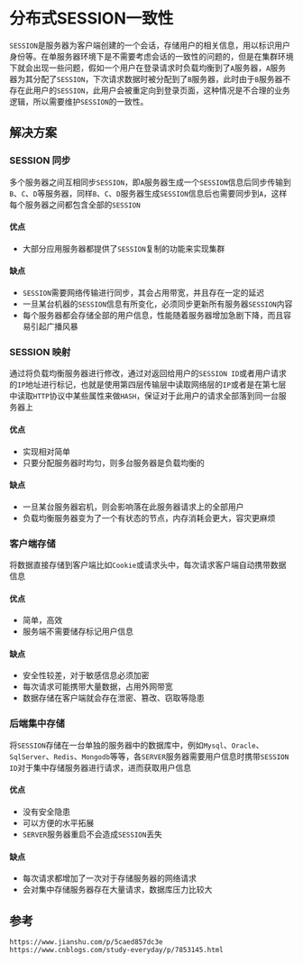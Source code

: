 # 分布式SESSION一致性
`SESSION`是服务器为客户端创建的一个会话，存储用户的相关信息，用以标识用户身份等。在单服务器环境下是不需要考虑会话的一致性的问题的，但是在集群环境下就会出现一些问题，假如一个用户在登录请求时负载均衡到了`A`服务器，`A`服务器为其分配了`SESSION`，下次请求数据时被分配到了`B`服务器，此时由于`B`服务器不存在此用户的`SESSION`，此用户会被重定向到登录页面，这种情况是不合理的业务逻辑，所以需要维护`SESSION`的一致性。

## 解决方案

### SESSION 同步
多个服务器之间互相同步`SESSION`，即`A`服务器生成一个`SESSION`信息后同步传输到`B`、`C`、`D`等服务器，同样`B`、`C`、`D`服务器生成`SESSION`信息后也需要同步到`A`，这样每个服务器之间都包含全部的`SESSION`

#### 优点
* 大部分应用服务器都提供了`SESSION`复制的功能来实现集群

#### 缺点
* `SESSION`需要网络传输进行同步，其会占用带宽，并且存在一定的延迟
* 一旦某台机器的`SESSION`信息有所变化，必须同步更新所有服务器`SESSION`内容
* 每个服务器都会存储全部的用户信息，性能随着服务器增加急剧下降，而且容易引起广播风暴

### SESSION 映射

通过将负载均衡服务器进行修改，通过对返回给用户的`SESSION ID`或者用户请求的`IP`地址进行标记，也就是使用第四层传输层中读取网络层的`IP`或者是在第七层中读取`HTTP`协议中某些属性来做`HASH`，保证对于此用户的请求全部落到同一台服务器上

#### 优点
* 实现相对简单
* 只要分配服务器时均匀，则多台服务器是负载均衡的

#### 缺点
* 一旦某台服务器宕机，则会影响落在此服务器请求上的全部用户
* 负载均衡服务器变为了一个有状态的节点，内存消耗会更大，容灾更麻烦

### 客户端存储
将数据直接存储到客户端比如`Cookie`或请求头中，每次请求客户端自动携带数据信息

#### 优点
* 简单，高效
* 服务端不需要储存标记用户信息

#### 缺点
* 安全性较差，对于敏感信息必须加密
* 每次请求可能携带大量数据，占用外网带宽
* 数据存储在客户端就会存在泄密、篡改、窃取等隐患

### 后端集中存储
将`SESSION`存储在一台单独的服务器中的数据库中，例如`Mysql`、`Oracle`、`SqlServer`、`Redis`、`Mongodb`等等，各`SERVER`服务器需要用户信息时携带`SESSION ID`对于集中存储服务器进行请求，进而获取用户信息

#### 优点
* 没有安全隐患
* 可以方便的水平拓展
* `SERVER`服务器重启不会造成`SESSION`丢失

#### 缺点
* 每次请求都增加了一次对于存储服务器的网络请求
* 会对集中存储服务器存在大量请求，数据库压力比较大



## 参考

```
https://www.jianshu.com/p/5caed857dc3e
https://www.cnblogs.com/study-everyday/p/7853145.html
```
